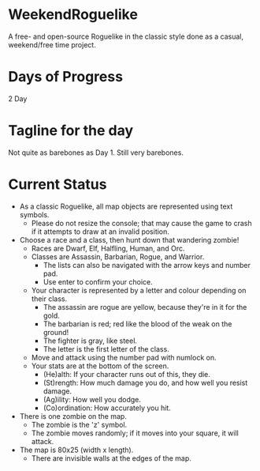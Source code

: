 # WeekendRoguelike
A free- and open-source Roguelike in the classic style done as a casual, weekend/free time project.

# Days of Progress
2 Day

# Tagline for the day
Not quite as barebones as Day 1. Still very barebones.

# Current Status
* As a classic Roguelike, all map objects are represented using text symbols.
  * Please do not resize the console; that may cause the game to crash if it attempts to draw at an invalid position.
* Choose a race and a class, then hunt down that wandering zombie!
  * Races are Dwarf, Elf, Halfling, Human, and Orc.
  * Classes are Assassin, Barbarian, Rogue, and Warrior.
    * The lists can also be navigated with the arrow keys and number pad.
    * Use enter to confirm your choice.
  * Your character is represented by a letter and colour depending on their class.
    * The assassin are rogue are yellow, because they're in it for the gold.
    * The barbarian is red; red like the blood of the weak on the ground!
    * The fighter is gray, like steel.
    * The letter is the first letter of the class.
  * Move and attack using the number pad with numlock on.
  * Your stats are at the bottom of the screen.
    * (He)alth: If your character runs out of this, they die.
    * (St)rength: How much damage you do, and how well you resist damage.
    * (Ag)ility: How well you dodge.
    * (Co)ordination: How accurately you hit.
* There is one zombie on the map.
  * The zombie is the 'z' symbol.
  * The zombie moves randomly; if it moves into your square, it will attack.
* The map is 80x25 (width x length).
  * There are invisible walls at the edges of the map.
